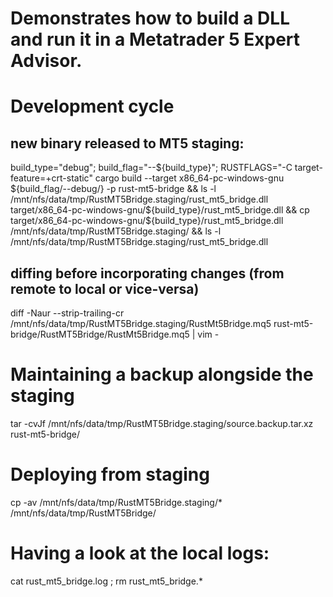 # Demonstrates how to build a DLL and run it in a Metatrader 5 Expert Advisor.

# Development cycle

## new binary released to MT5 staging:
build_type="debug"; build_flag="--${build_type}"; RUSTFLAGS="-C target-feature=+crt-static" cargo build --target x86_64-pc-windows-gnu ${build_flag/--debug/} -p rust-mt5-bridge && ls -l /mnt/nfs/data/tmp/RustMT5Bridge.staging/rust_mt5_bridge.dll target/x86_64-pc-windows-gnu/${build_type}/rust_mt5_bridge.dll && cp target/x86_64-pc-windows-gnu/${build_type}/rust_mt5_bridge.dll /mnt/nfs/data/tmp/RustMT5Bridge.staging/ && ls -l /mnt/nfs/data/tmp/RustMT5Bridge.staging/rust_mt5_bridge.dll

## diffing before incorporating changes (from remote to local or vice-versa)
diff -Naur --strip-trailing-cr /mnt/nfs/data/tmp/RustMT5Bridge.staging/RustMt5Bridge.mq5 rust-mt5-bridge/RustMT5Bridge/RustMt5Bridge.mq5 | vim -

# Maintaining a backup alongside the staging
tar -cvJf /mnt/nfs/data/tmp/RustMT5Bridge.staging/source.backup.tar.xz rust-mt5-bridge/

# Deploying from staging
cp -av /mnt/nfs/data/tmp/RustMT5Bridge.staging/* /mnt/nfs/data/tmp/RustMT5Bridge/

# Having a look at the local logs:
cat rust_mt5_bridge.log ; rm rust_mt5_bridge.*
